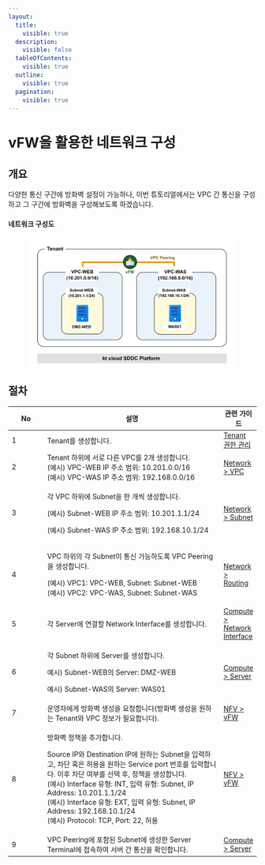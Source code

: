 ```yaml
---
layout:
  title:
    visible: true
  description:
    visible: false
  tableOfContents:
    visible: true
  outline:
    visible: true
  pagination:
    visible: true
---
```


# vFW을 활용한 네트워크 구성

## 개요

다양한 통신 구간에 방화벽 설정이 가능하나, 이번 튜토리얼에서는 VPC 간 통신을 구성하고 그 구간에 방화벽을 구성해보도록 하겠습니다.&#x20;

#### 네트워크 구성도

<figure><img src="../.gitbook/assets/image (515).png" alt=""><figcaption></figcaption></figure>

## 절차

<table><thead><tr><th width="70.33333333333331">No</th><th width="416">설명</th><th>관련 가이드</th></tr></thead><tbody><tr><td>1</td><td>Tenant를 생성합니다.</td><td><a href="../tenant-member.md">Tenant 권한 관리</a></td></tr><tr><td>2</td><td>Tenant 하위에 서로 다른 VPC를 2개 생성합니다.<br>(예시) VPC-WEB IP 주소 범위: 10.201.0.0/16<br>(예시) VPC-WAS IP 주소 범위: 192.168.0.0/16</td><td><a href="../network/vpc.md#vpc-1">Network > VPC</a></td></tr><tr><td>3</td><td><p>각 VPC 하위에 Subnet을 한 개씩 생성합니다.</p><p>(예시) Subnet-WEB IP 주소 범위: 10.201.1.1/24</p><p>(예시) Subnet-WAS IP 주소 범위: 192.168.10.1/24</p></td><td><a href="../network/subnet.md#subnet-1">Network > Subnet</a></td></tr><tr><td>4</td><td><p>VPC 하위의 각 Subnet이 통신 가능하도록 VPC Peering을 생성합니다.</p><p>(예시) VPC1: VPC-WEB, Subnet: Subnet-WEB<br>(예시) VPC2: VPC-WAS, Subnet: Subnet-WAS</p></td><td><a href="../network/routing.md#routing-1">Network > Routing</a></td></tr><tr><td>5</td><td>각 Server에 연결할 Network Interface를 생성합니다. </td><td><a href="../compute/network-interface.md#network-interface-1">Compute > Network Interface</a></td></tr><tr><td>6</td><td><p>각 Subnet 하위에 Server를 생성합니다.</p><p>예시) Subnet-WEB의 Server: DMZ-WEB</p><p>예시) Subnet-WAS의 Server: WAS01</p></td><td><a href="../compute/server.md#server-3">Compute > Server</a></td></tr><tr><td>7</td><td>운영자에게 방화벽 생성을 요청합니다(방화벽 생성을 원하는 Tenant와 VPC 정보가 필요합니다).</td><td><a href="../nov/firewall.md">NFV > vFW</a></td></tr><tr><td>8</td><td><p>방화벽 정책을 추가합니다.</p><p>Source IP와 Destination IP에 원하는 Subnet을 입력하고, 차단 혹은 허용을 원하는 Service port 번호를 입력합니다. 이후 차단 여부를 선택 후, 정책을 생성합니다.<br>(예시) Interface 유형: INT, 입력 유형: Subnet, IP Address: 10.201.1.1/24<br>(예시) Interface 유형: EXT, 입력 유형: Subnet, IP Address: 192.168.10.1/24<br>(예시) Protocol: TCP, Port: 22, 허용</p></td><td><a href="../nov/firewall.md#vfw-2">NFV > vFW</a></td></tr><tr><td>9</td><td>VPC Peering에 포함된 Subnet에 생성한 Server Terminal에 접속하여 서버 간 통신을 확인합니다.</td><td><a href="../compute/server.md#server-terminal">Compute > Server</a></td></tr></tbody></table>
